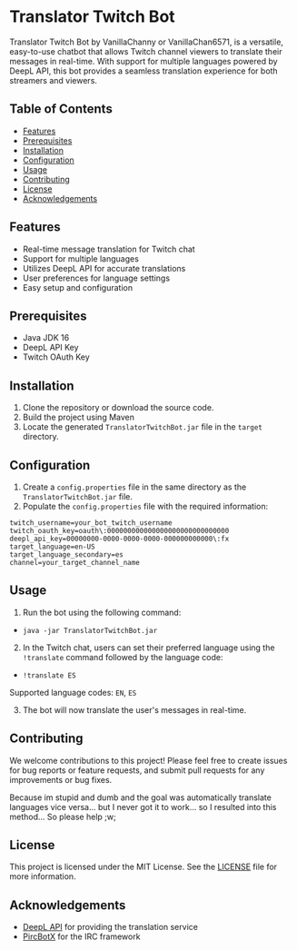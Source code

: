 # Translator Twitch Bot

Translator Twitch Bot by VanillaChanny or VanillaChan6571, is a versatile, easy-to-use chatbot that allows Twitch channel viewers to translate their messages in real-time. With support for multiple languages powered by DeepL API, this bot provides a seamless translation experience for both streamers and viewers.

## Table of Contents
- [Features](#features)
- [Prerequisites](#prerequisites)
- [Installation](#installation)
- [Configuration](#configuration)
- [Usage](#usage)
- [Contributing](#contributing)
- [License](#license)
- [Acknowledgements](#acknowledgements)

## Features
- Real-time message translation for Twitch chat
- Support for multiple languages
- Utilizes DeepL API for accurate translations
- User preferences for language settings
- Easy setup and configuration

## Prerequisites
- Java JDK 16
- DeepL API Key
- Twitch OAuth Key

## Installation
1. Clone the repository or download the source code.
2. Build the project using Maven
3. Locate the generated `TranslatorTwitchBot.jar` file in the `target` directory.

## Configuration
1. Create a `config.properties` file in the same directory as the `TranslatorTwitchBot.jar` file.
2. Populate the `config.properties` file with the required information:

```
twitch_username=your_bot_twitch_username
twitch_oauth_key=oauth\:000000000000000000000000000000
deepl_api_key=00000000-0000-0000-0000-000000000000\:fx 
target_language=en-US
target_language_secondary=es
channel=your_target_channel_name
```

## Usage
1. Run the bot using the following command:

- `java -jar TranslatorTwitchBot.jar`

2. In the Twitch chat, users can set their preferred language using the `!translate` command followed by the language code:

- `!translate ES`

Supported language codes: `EN`, `ES`

3. The bot will now translate the user's messages in real-time.

## Contributing
We welcome contributions to this project! Please feel free to create issues for bug reports or feature requests, and submit pull requests for any improvements or bug fixes.

Because im stupid and dumb and the goal was automatically translate languages vice versa... but I never got it to work... so I resulted into this method...
So please help ;w;

## License
This project is licensed under the MIT License. See the [LICENSE](LICENSE) file for more information.

## Acknowledgements
- [DeepL API](https://www.deepl.com/api.html) for providing the translation service
- [PircBotX](https://github.com/pircbotx/pircbotx) for the IRC framework
